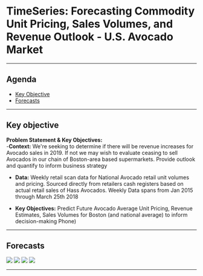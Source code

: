 # TimeSeries: Forecasting Commodity Unit Pricing, Sales Volumes, and Revenue Outlook - U.S. Avocado Market

---


## Agenda
- [Key Objective](#Key-Objective)
- [Forecasts](#Forecasts)

---

## Key objective

<B>Problem Statement & Key Objectives:</B><br>
-<B>Context:</B> We're seeking to determine if there will be revenue increases for Avocado sales in 2019. If not we may wish to evaluate ceasing to sell Avocados in our chain of Boston-area based supermarkets. Provide outlook and quantify to inform business strategy

- <B>Data:</B> Weekly retail scan data for National Avocado retail unit volumes and pricing. Sourced directly from retailers cash registers based on actual retail sales of Hass Avocados. Weekly Data spans from Jan 2015 through March 25th 2018

- <B>Key Objectives:</B> Predict Future Avocado Average Unit Pricing, Revenue Estimates, Sales Volumes for Boston (and national average) to inform decision-making Phone)

---


## Forecasts

<img src=https://i.imgur.com/NieIaoA.png>



<img src=https://i.imgur.com/vSFQkiN.png>



<img src=https://i.imgur.com/SPhVc02.png>



<img src=https://i.imgur.com/FspsNhw.png>


---
